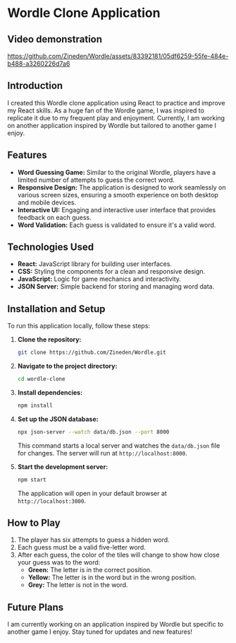 # Wordle Clone Application

## Video demonstration

https://github.com/Zineden/Wordle/assets/83392181/05df6259-55fe-484e-b488-a3260226d7a6

## Introduction
I created this Wordle clone application using React to practice and improve my React skills. As a huge fan of the Wordle game, I was inspired to replicate it due to my frequent play and enjoyment. Currently, I am working on another application inspired by Wordle but tailored to another game I enjoy.

## Features
- **Word Guessing Game:** Similar to the original Wordle, players have a limited number of attempts to guess the correct word.
- **Responsive Design:** The application is designed to work seamlessly on various screen sizes, ensuring a smooth experience on both desktop and mobile devices.
- **Interactive UI:** Engaging and interactive user interface that provides feedback on each guess.
- **Word Validation:** Each guess is validated to ensure it's a valid word.

## Technologies Used
- **React:** JavaScript library for building user interfaces.
- **CSS:** Styling the components for a clean and responsive design.
- **JavaScript:** Logic for game mechanics and interactivity.
- **JSON Server:** Simple backend for storing and managing word data.

## Installation and Setup
To run this application locally, follow these steps:

1. **Clone the repository:**
    ```bash
    git clone https://github.com/Zineden/Wordle.git
    ```
2. **Navigate to the project directory:**
    ```bash
    cd wordle-clone
    ```
3. **Install dependencies:**
    ```bash
    npm install
    ```
4. **Set up the JSON database:**
    ```bash
    npx json-server --watch data/db.json --port 8000
    ```
   This command starts a local server and watches the `data/db.json` file for changes. The server will run at `http://localhost:8000`.

5. **Start the development server:**
    ```bash
    npm start
    ```
   The application will open in your default browser at `http://localhost:3000`.


## How to Play
1. The player has six attempts to guess a hidden word.
2. Each guess must be a valid five-letter word.
3. After each guess, the color of the tiles will change to show how close your guess was to the word:
   - **Green:** The letter is in the correct position.
   - **Yellow:** The letter is in the word but in the wrong position.
   - **Grey:** The letter is not in the word.

## Future Plans
I am currently working on an application inspired by Wordle but specific to another game I enjoy. Stay tuned for updates and new features!
